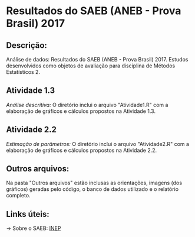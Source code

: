 # Resultados do SAEB (ANEB - Prova Brasil) 2017

## **Descrição:**
Análise de dados: Resultados do SAEB (ANEB - Prova Brasil) 2017. Estudos desenvolvidos como objetos de avaliação para disciplina de Métodos Estatísticos 2.

## **Atividade 1.3**
*Análise descritiva:* O diretório inclui o arquivo "Atividade1.R" com a elaboração de gráficos e cálculos propostos na Atividade 1.3.

## **Atividade 2.2**
*Estimação de parâmetros:* O diretório inclui o arquivo "Atividade2.R" com a elaboração de gráficos e cálculos propostos na Atividade 2.2.

## **Outros arquivos:**
Na pasta "Outros arquivos" estão inclusas as orientações, imagens (dos gráficos) geradas pelo código, o banco de dados utilizado e o relatório completo. 

## **Links úteis:**

-> Sobre o SAEB: [INEP](https://www.gov.br/inep/pt-br/areas-de-atuacao/avaliacao-e-exames-educacionais/saeb) 

